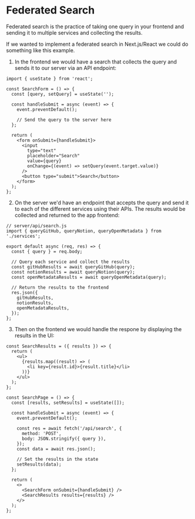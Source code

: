 # Federated Search

Federated search is the practice of taking one query in your frontend and sending it to multiple services and collecting the results.

If we wanted to implement a federated search in Next.js/React we could do something like this example.

1. In the frontend we would have a search that collects the query and sends it to our server via an API endpoint:
```
import { useState } from 'react';

const SearchForm = () => {
  const [query, setQuery] = useState('');

  const handleSubmit = async (event) => {
    event.preventDefault();

    // Send the query to the server here
  };

  return (
    <form onSubmit={handleSubmit}>
      <input
        type="text"
        placeholder="Search"
        value={query}
        onChange={(event) => setQuery(event.target.value)}
      />
      <button type="submit">Search</button>
    </form>
  );
};
```

2. On the server we'd have an endpoint that accepts the query and send it to each of the different services using their APIs. The results would be collected and returned to the app frontend:
```
// server/api/search.js
import { queryGitHub, queryNotion, queryOpenMetadata } from './services';

export default async (req, res) => {
  const { query } = req.body;

  // Query each service and collect the results
  const gitHubResults = await queryGitHub(query);
  const notionResults = await queryNotion(query);
  const openMetadataResults = await queryOpenMetadata(query);

  // Return the results to the frontend
  res.json({
    gitHubResults,
    notionResults,
    openMetadataResults,
  });
};
```

3. Then on the frontend we would handle the respone by displaying the results in the UI:
```
const SearchResults = ({ results }) => {
  return (
    <ul>
      {results.map((result) => (
        <li key={result.id}>{result.title}</li>
      ))}
    </ul>
  );
};

const SearchPage = () => {
  const [results, setResults] = useState([]);

  const handleSubmit = async (event) => {
    event.preventDefault();

    const res = await fetch('/api/search', {
      method: 'POST',
      body: JSON.stringify({ query }),
    });
    const data = await res.json();

    // Set the results in the state
    setResults(data);
  };

  return (
    <>
      <SearchForm onSubmit={handleSubmit} />
      <SearchResults results={results} />
    </>
  );
};
```